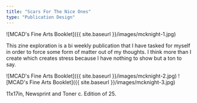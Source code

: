 ```yaml
---
title: "Scars For The Nice Ones"
type: "Publication Design"
---
```


![MCAD's Fine Arts Booklet]({{ site.baseurl }}/images/mcknight-1.jpg)

This zine exploration is a bi weekly publication that I have tasked for myself in order to force some form of matter out of my thoughts. I think more than I create which creates stress because I have nothing to show but a ton to say.

![MCAD's Fine Arts Booklet]({{ site.baseurl }}/images/mcknight-2.jpg)
![MCAD's Fine Arts Booklet]({{ site.baseurl }}/images/mcknight-3.jpg)

11x17in, Newsprint and Toner c. Edition of 25.
